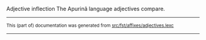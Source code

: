 Adjective inflection
The Apurinã language adjectives compare.

* * *

<small>This (part of) documentation was generated from [src/fst/affixes/adjectives.lexc](https://github.com/giellalt//blob/main/src/fst/affixes/adjectives.lexc)</small>

---

